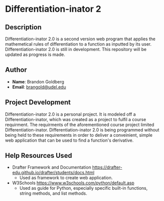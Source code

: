 # Differentiation-inator 2

## Description

Differentiation-inator 2.0 is a second version web program that applies the mathemetical rules of differentiation to a function as inputted by its user. Differentiation-inator 2.0 is still in development. This repository will be updated as progress is made.

## Author
* **Name**: Brandon Goldberg
* **Email**: brangold@udel.edu

## Project Development

Differentiation-inator 2.0 is a personal project. It is modeled off a Differentiation-inator, which was created as a project to fulfil a course requirment. The requirments of the aforementioned course project limited Differentiation-inator. Differentiation-inator 2.0 is being programmed without being held to these requirements in order to deliver a conveinient, simple web application that can be used to find a function's derivative. 

## Help Resources Used

* Drafter Framework and Documentation <https://drafter-edu.github.io/drafter/students/docs.html>
  * Used as framework to create web application.  
* W3Schools <https://www.w3schools.com/python/default.asp>
  * Used as guide for Python, especially specific built-in functions, string methods, and list methods.
